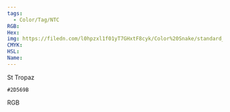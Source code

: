 ```yaml
---
tags:
  - Color/Tag/NTC
RGB:
Hex:
img: https://filedn.com/l0hpzxl1f01yT7GHxtF8cyk/Color%20Snake/standard_csv_to_svg//2D569B.svg
CMYK:
HSL:
Name:
---
```

St Tropaz
```palette
#2D569B
```
RGB
